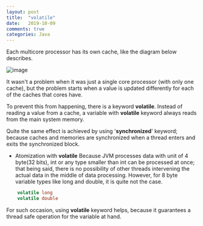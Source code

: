 ```yaml
---
layout: post
title:  "volatile"
date:   2019-10-09
comments: true
categories: Java
---
```


Each multicore processor has its own cache, like the diagram below describes.

![image](https://qph.fs.quoracdn.net/main-qimg-434f6d0045b7959bd50a0a031716cc25)

It wasn't a problem when it was just a single core processor (with only one cache), but the problem starts when a value is updated differently for each of the caches that cores have. 

To prevent this from happening, there is a keyword **volatile**.
Instead of reading a value from a cache, a variable with **volatile** keyword always reads from the main system memory. 

Quite the same effect is achieved by using '**synchronized**' keyword; because caches and memories are synchronized when a thread enters and exits the synchronized block. 

- Atomization with **volatile**
Because JVM processes data with unit of 4 byte(32 bits), int or any type smaller than int can be processed at once; that being said, there is no possibility of other threads intervening the actual data in the middle of data processing. However, for 8 byte variable types like long and double, it is quite not the case. 

```java
    volatile long
    volatile double
```

For such occasion, using **volatile** keyword helps, because it guarantees a thread safe operation for the variable at hand. 